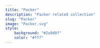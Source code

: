 ```yaml
---
title: "Packer"
description: "Packer related collection"
slug: "Packer"
image: "Packer.svg"
style:
    background: "#2a9d8f"
    color: "#fff"
---
```

